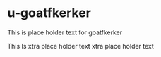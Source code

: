 # u-goatfkerker

This is place holder text for goatfkerker

This Is xtra place holder text
xtra place holder text
